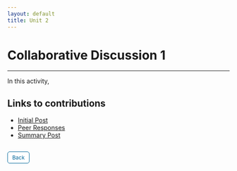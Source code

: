 ```yaml
---
layout: default
title: Unit 2
---
```


# Collaborative Discussion 1

---

In this activity, 


## Links to contributions

- <a href="pdf/Collaborative Discussion 1.1.pdf" target="_blank" rel="noopener noreferrer">Initial Post</a>
- <a href="pdf/Collaborative Discussion 1.2.pdf" target="_blank" rel="noopener noreferrer">Peer Responses</a>
- <a href="pdf/Collaborative Discussion 1.3.pdf" target="_blank" rel="noopener noreferrer">Summary Post</a>


<style>
  .back-button {
    display: inline-block;
    background-color: white;
    color: #006699;
    text-decoration: none;
    padding: 5px 10px; /* Reduced padding for a smaller button */
    font-size: 12px; /* Smaller font size */
    border: 1px solid #006699; /* Thinner border */
    border-radius: 5px;
    cursor: pointer;
    transition: background-color 0.3s, color 0.3s;
    margin: 15px 0; /* Adds space above and below the button */
  }
  .back-button:hover {
    background-color: #006699;
    color: white;
 }
</style>

<div class="button-container">
  <a href="https://dzervenes.github.io/research-methods/" class="back-button">Back</a>
</div>
